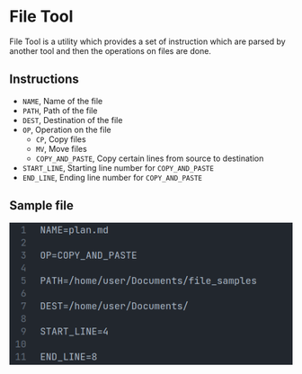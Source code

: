 # File Tool

File Tool is a utility which provides a set of instruction which are parsed by another tool and then the operations on files are done.

## Instructions

- `NAME`, Name of the file
- `PATH`, Path of the file
- `DEST`, Destination of the file
- `OP`, Operation on the file
  - `CP`, Copy files
  - `MV`, Move files
  - `COPY_AND_PASTE`, Copy certain lines from source to destination
- `START_LINE`, Starting line number for `COPY_AND_PASTE`
- `END_LINE`, Ending line number for `COPY_AND_PASTE`

## Sample file

![sample file](./filetool.png)
